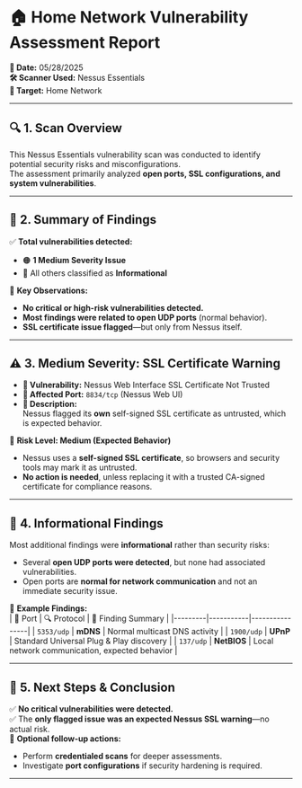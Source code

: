 # 🏠 Home Network Vulnerability Assessment Report

**📅 Date:** 05/28/2025  
**🛠 Scanner Used:** Nessus Essentials  
**🎯 Target:** Home Network  

---

## 🔍 1. Scan Overview  
This Nessus Essentials vulnerability scan was conducted to identify potential security risks and misconfigurations.  
The assessment primarily analyzed **open ports, SSL configurations, and system vulnerabilities**.

---

## 📌 2. Summary of Findings  
✅ **Total vulnerabilities detected:**  
- 🟠 **1 Medium Severity Issue**  
- 🔵 All others classified as **Informational**  

🔎 **Key Observations:**  
- **No critical or high-risk vulnerabilities detected.**  
- **Most findings were related to open UDP ports** (normal behavior).  
- **SSL certificate issue flagged**—but only from Nessus itself.  

---

## ⚠️ 3. Medium Severity: SSL Certificate Warning  

- **🔹 Vulnerability:** Nessus Web Interface SSL Certificate Not Trusted  
- **🔹 Affected Port:** `8834/tcp` (Nessus Web UI)  
- **🔹 Description:**  
  Nessus flagged its **own** self-signed SSL certificate as untrusted, which is expected behavior.  

📌 **Risk Level: Medium (Expected Behavior)**  
- Nessus uses a **self-signed SSL certificate**, so browsers and security tools may mark it as untrusted.  
- **No action is needed**, unless replacing it with a trusted CA-signed certificate for compliance reasons.  

---

## 📖 4. Informational Findings  

Most additional findings were **informational** rather than security risks:  
- Several **open UDP ports were detected**, but none had associated vulnerabilities.  
- Open ports are **normal for network communication** and not an immediate security issue.  

📌 **Example Findings:**  
| 🔢 Port  | 🔍 Protocol | 📝 Finding Summary |
|---------|-----------|----------------|
| `5353/udp` | **mDNS** | Normal multicast DNS activity |
| `1900/udp` | **UPnP** | Standard Universal Plug & Play discovery |
| `137/udp` | **NetBIOS** | Local network communication, expected behavior |

---

## 🚀 5. Next Steps & Conclusion  

✅ **No critical vulnerabilities were detected.**  
✅ The **only flagged issue was an expected Nessus SSL warning**—no actual risk.  
📌 **Optional follow-up actions:**  
- Perform **credentialed scans** for deeper assessments.  
- Investigate **port configurations** if security hardening is required.  

---



